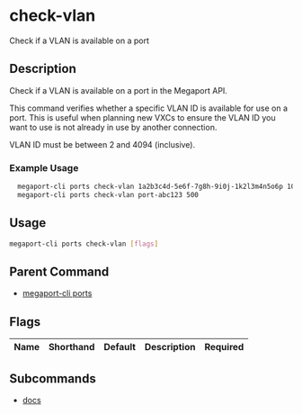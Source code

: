 # check-vlan

Check if a VLAN is available on a port

## Description

Check if a VLAN is available on a port in the Megaport API.

This command verifies whether a specific VLAN ID is available for use on a port. This is useful when planning new VXCs to ensure the VLAN ID you want to use is not already in use by another connection.

VLAN ID must be between 2 and 4094 (inclusive).

### Example Usage

```sh
  megaport-cli ports check-vlan 1a2b3c4d-5e6f-7g8h-9i0j-1k2l3m4n5o6p 100
  megaport-cli ports check-vlan port-abc123 500
```

## Usage

```sh
megaport-cli ports check-vlan [flags]
```


## Parent Command

* [megaport-cli ports](megaport-cli_ports.md)
## Flags

| Name | Shorthand | Default | Description | Required |
|------|-----------|---------|-------------|----------|

## Subcommands
* [docs](megaport-cli_ports_check-vlan_docs.md)

